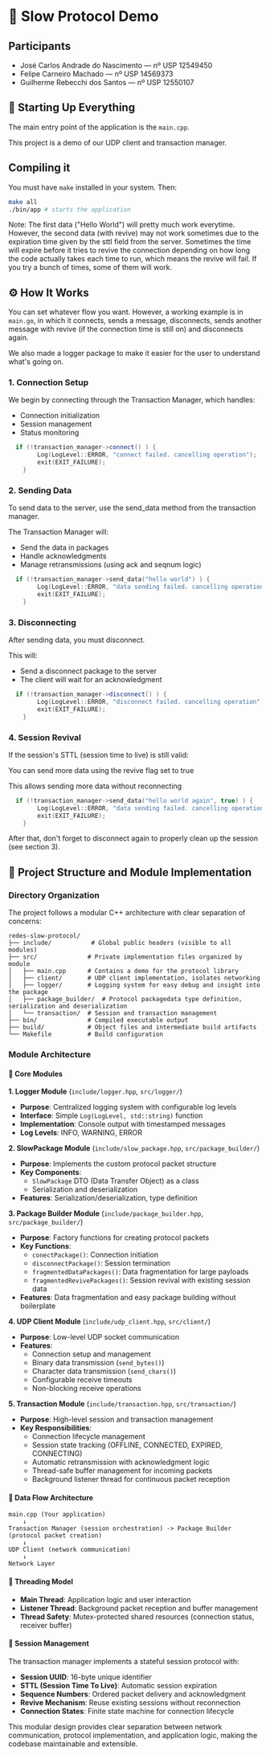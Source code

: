 # 🐢 Slow Protocol Demo

## Participants

- José Carlos Andrade do Nascimento — nº USP 12549450
- Felipe Carneiro Machado — nº USP 14569373
- Guilherme Rebecchi dos Santos — nº USP 12550107

## 🚀 Starting Up Everything

The main entry point of the application is the `main.cpp`.

This project is a demo of our UDP client and transaction manager.

## Compiling it

You must have `make` installed in your system. Then:

```bash
make all
./bin/app # starts the application
```

Note: The first data ("Hello World") will pretty much work everytime. However, the second data (with revive) may not work sometimes due to the expiration time given by the sttl field from the server. Sometimes the time will expire before it tries to revive the connection depending on how long the code actually takes each time to run, which means the revive will fail. If you try a bunch of times, some of them will work.

## ⚙️ How It Works

You can set whatever flow you want. However, a working example is in `main.go`, in which it connects, sends a message, disconnects, sends another message with revive (if the connection time is still on) and disconnects again.

We also made a logger package to make it easier for the user to understand what's going on.

### 1. Connection Setup

We begin by connecting through the Transaction Manager, which handles:

- Connection initialization
- Session management
- Status monitoring

```cpp
  if (!transaction_manager->connect() ) {
        Log(LogLevel::ERROR, "connect failed. cancelling operation");
        exit(EXIT_FAILURE);
    }
```

### 2. Sending Data

To send data to the server, use the send_data method from the transaction manager.

The Transaction Manager will:

- Send the data in packages
- Handle acknowledgments
- Manage retransmissions (using ack and seqnum logic)

```cpp
  if (!transaction_manager->send_data("hello world") ) {
        Log(LogLevel::ERROR, "data sending failed. cancelling operation");
        exit(EXIT_FAILURE);
    }
```

### 3. Disconnecting

After sending data, you must disconnect.

This will:

- Send a disconnect package to the server
- The client will wait for an acknowledgment

```cpp
  if (!transaction_manager->disconnect() ) {
        Log(LogLevel::ERROR, "disconnect failed. cancelling operation");
        exit(EXIT_FAILURE);
    }
```

### 4. Session Revival

If the session's STTL (session time to live) is still valid:

You can send more data using the revive flag set to true

This allows sending more data without reconnecting

```cpp
  if (!transaction_manager->send_data("hello world again", true) ) {
        Log(LogLevel::ERROR, "data sending failed. cancelling operation");
        exit(EXIT_FAILURE);
    }
```

After that, don't forget to disconnect again to properly clean up the session (see section 3).

## 📁 Project Structure and Module Implementation

### Directory Organization

The project follows a modular C++ architecture with clear separation of concerns:

```text
redes-slow-protocol/
├── include/           # Global public headers (visible to all modules)
├── src/              # Private implementation files organized by module
│   ├── main.cpp      # Contains a demo for the protocol library
│   ├── client/       # UDP client implementation, isolates networking
│   ├── logger/       # Logging system for easy debug and insight into the package
│   ├── package_builder/  # Protocol packagedata type definition, serialization and deserialization
│   └── transaction/  # Session and transaction management
├── bin/              # Compiled executable output
├── build/            # Object files and intermediate build artifacts
└── Makefile          # Build configuration
```

### Module Architecture

#### 🔄 **Core Modules**

**1. Logger Module** (`include/logger.hpp`, `src/logger/`)

- **Purpose**: Centralized logging system with configurable log levels
- **Interface**: Simple `Log(LogLevel, std::string)` function
- **Implementation**: Console output with timestamped messages
- **Log Levels**: INFO, WARNING, ERROR

**2. SlowPackage Module** (`include/slow_package.hpp`, `src/package_builder/`)

- **Purpose**: Implements the custom protocol packet structure
- **Key Components**:
  - `SlowPackage` DTO (Data Transfer Object) as a class
  - Serialization and deserialization
- **Features**: Serialization/deserialization, type definition

**3. Package Builder Module** (`include/package_builder.hpp`, `src/package_builder/`)

- **Purpose**: Factory functions for creating protocol packets
- **Key Functions**:
  - `conectPackage()`: Connection initiation
  - `disconnectPackage()`: Session termination
  - `fragmentedDataPackages()`: Data fragmentation for large payloads
  - `fragmentedRevivePackages()`: Session revival with existing session data
- **Features**: Data fragmentation and easy package building without boilerplate

**4. UDP Client Module** (`include/udp_client.hpp`, `src/client/`)

- **Purpose**: Low-level UDP socket communication
- **Features**:
  - Connection setup and management
  - Binary data transmission (`send_bytes()`)
  - Character data transmission (`send_chars()`)
  - Configurable receive timeouts
  - Non-blocking receive operations

**5. Transaction Module** (`include/transaction.hpp`, `src/transaction/`)

- **Purpose**: High-level session and transaction management
- **Key Responsibilities**:
  - Connection lifecycle management
  - Session state tracking (OFFLINE, CONNECTED, EXPIRED, CONNECTING)
  - Automatic retransmission with acknowledgment logic
  - Thread-safe buffer management for incoming packets
  - Background listener thread for continuous packet reception

#### 🔄 **Data Flow Architecture**

```text
main.cpp (Your application)
    ↓ 
Transaction Manager (session orchestration) -> Package Builder (protocol packet creation)
    ↓
UDP Client (network communication)
    ↓
Network Layer
```

#### 🧵 **Threading Model**

- **Main Thread**: Application logic and user interaction
- **Listener Thread**: Background packet reception and buffer management
- **Thread Safety**: Mutex-protected shared resources (connection status, receiver buffer)

#### 🔐 **Session Management**

The transaction manager implements a stateful session protocol with:

- **Session UUID**: 16-byte unique identifier
- **STTL (Session Time To Live)**: Automatic session expiration
- **Sequence Numbers**: Ordered packet delivery and acknowledgment
- **Revive Mechanism**: Reuse existing sessions without reconnection
- **Connection States**: Finite state machine for connection lifecycle

This modular design provides clear separation between network communication, protocol implementation, and application logic, making the codebase maintainable and extensible.
